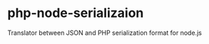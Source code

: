 php-node-serializaion
=====================

Translator between JSON and PHP serialization format for node.js
